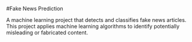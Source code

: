 #Fake News Prediction

A machine learning project that detects and classifies fake news articles. This project applies machine learning algorithms to identify potentially misleading or fabricated content.

